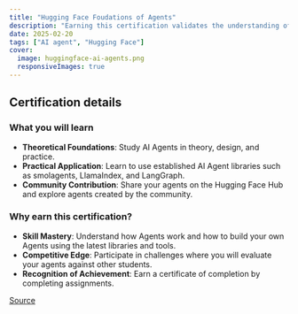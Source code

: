 ```yaml
---
title: "Hugging Face Foudations of Agents"
description: "Earning this certification validates the understanding of AI agents and the ability to build and deploy them using modern tools."
date: 2025-02-20
tags: ["AI agent", "Hugging Face"]
cover:
  image: huggingface-ai-agents.png
  responsiveImages: true
---
```


## Certification details

### What you will learn
- **Theoretical Foundations**: Study AI Agents in theory, design, and practice.
- **Practical Application**: Learn to use established AI Agent libraries such as smolagents, LlamaIndex, and LangGraph.
- **Community Contribution**: Share your agents on the Hugging Face Hub and explore agents created by the community.

### Why earn this certification?
- **Skill Mastery**: Understand how Agents work and how to build your own Agents using the latest libraries and tools.
- **Competitive Edge**: Participate in challenges where you will evaluate your agents against other students.
- **Recognition of Achievement**: Earn a certificate of completion by completing assignments.

[Source](https://huggingface.co/learn/agents-course/unit0/introduction)
